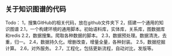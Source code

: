 ## 关于知识图谱的代码

Todo：
1，搜集GitHub的相关代码，放在github文件夹下
2，搭建一个通用的知识图谱
    2.1，一个构建环境的通用脚本。初始语料库，实体库，关系库，图数据库和redis
    2.2，数据搜集。爬取各种数据的脚本。
    2.3，数据预处理。数据清洗，去重，归一。
    2.4，数据持久化。增删改查，增量全量，各种封装。
    2.5，数据挖掘计算。
    2.6，对外服务。
    2.7，工程化，包括更新流程，自动对比，发版等。